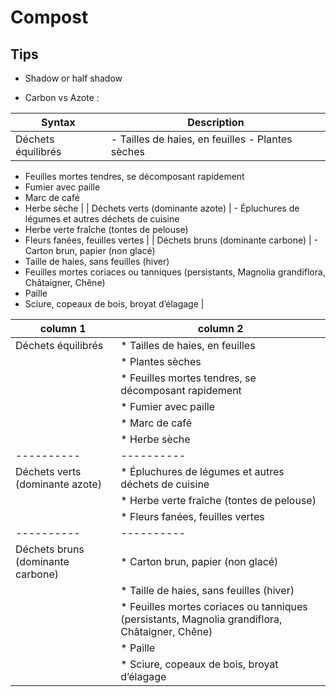 # Compost

## Tips

- Shadow or half shadow

- Carbon vs Azote : 



| Syntax      | Description |
| ----------- | ----------- |
| Déchets équilibrés      | - Tailles de haies, en feuilles - Plantes sèches
- Feuilles mortes tendres, se décomposant rapidement
- Fumier avec paille
- Marc de café
- Herbe sèche      |
| Déchets verts (dominante azote)   | - Épluchures de légumes et autres déchets de cuisine
- Herbe verte fraîche (tontes de pelouse)
- Fleurs fanées, feuilles vertes       |
| Déchets bruns (dominante carbone)  | - Carton brun, papier (non glacé)
- Taille de haies, sans feuilles (hiver)
- Feuilles mortes coriaces ou tanniques (persistants, Magnolia grandiflora, Châtaigner, Chêne)
- Paille
- Sciure, copeaux de bois, broyat d’élagage       |


| column 1 | column 2 |
|----------|----------|
| Déchets équilibrés   | * Tailles de haies, en feuilles|
|          | * Plantes sèches|
|          | * Feuilles mortes tendres, se décomposant rapidement|
|          | * Fumier avec paille|
|          | * Marc de café|
|          | * Herbe sèche|
|----------|----------|
| Déchets verts (dominante azote)   | * Épluchures de légumes et autres déchets de cuisine|
|          | * Herbe verte fraîche (tontes de pelouse)|
|          | * Fleurs fanées, feuilles vertes|
|----------|----------|
| Déchets bruns (dominante carbone) | * Carton brun, papier (non glacé)|
|          | * Taille de haies, sans feuilles (hiver)|
|          | * Feuilles mortes coriaces ou tanniques (persistants, Magnolia grandiflora, Châtaigner, Chêne)|
|          | * Paille|
|          | * Sciure, copeaux de bois, broyat d’élagage|
